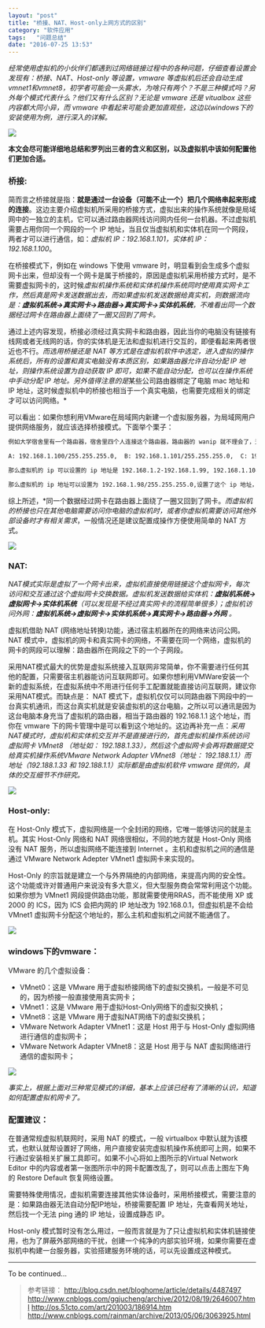 ```yaml
---
layout: "post"
title: "桥接、NAT、Host-only上网方式的区别"
category: "软件应用"
tags:   "问题总结"
date: "2016-07-25 13:53"
---
```


*经常使用虚拟机的小伙伴们都遇到过网络链接过程中的各种问题，仔细查看设置会发现有：桥接、NAT、Host-only 等设置，vmware 等虚拟机后还会自动生成vmnet1和vmnet8，初学者可能会一头雾水，为啥只有两个？不是三种模式吗？另外每个模式代表什么？他们又有什么区别？无论是 vmware 还是 vitualbox 这些内容都大同小异，而 vmware 中看起来可能会更加直观些，这边以windows下的安装使用为例，进行深入的详解。*


![](https://raw.githubusercontent.com/noparkinghere/noparkinghere.github.io/master/img/2016-07-25-%E6%A1%A5%E6%8E%A5%E3%80%81nat%E3%80%81host-only%E4%B8%8A%E7%BD%91%E6%96%B9%E5%BC%8F%E7%9A%84%E5%8C%BA%E5%88%AB/0.png)

**本文会尽可能详细地总结和罗列出三者的含义和区别，以及虚拟机中该如何配置他们更加合适。**

### 桥接:

简而言之桥接就是指：**就是通过一台设备（可能不止一个）把几个网络串起来形成的连接**。这边主要介绍虚拟机所采用的桥接方式，虚拟出来的操作系统就像是局域网中的一独立的主机，它可以通过路由器网线访问网内任何一台机器。不过虚拟机需要占用你同一个网段的一个 IP 地址，当且仅当虚拟机和实体机在同一个网段，两者才可以进行通信，如：*虚拟机 IP：192.168.1.101，实体机 IP：192.168.1.100*。

在桥接模式下，例如在 windows 下使用 vmware 时，明显看到会生成多个虚拟网卡出来，但却没有一个网卡是属于桥接的，原因是虚拟机采用桥接方式时，是不需要虚拟网卡的，这时候*虚拟机操作系统和实体机操作系统同时使用真实网卡工作，然后真是网卡发送数据出去，而如果虚拟机发送数据给真实机，则数据流向是：**虚拟机系统->真实网卡->路由器->真实网卡->实体机系统**，不难看出同一个数据经过网卡在路由器上面绕了一圈又回到了网卡。*

通过上述内容发现，桥接必须经过真实网卡和路由器，因此当你的电脑没有链接有线网或者无线网的话，你的实体机是无法和虚拟机进行交互的，即便看起来两者很近也不行。*而选用桥接还是 NAT 等方式是在虚拟机软件中选定，进入虚拟的操作系统后，所有的设置和真实电脑没有本质区别，如果路由器允许自动分配 IP 地址，则操作系统设置为自动获取 IP 即可，如果不能自动分配，也可以在操作系统中手动分配 IP 地址。另外值得注意的是*某些公司路由器绑定了电脑 mac 地址和 IP 地址，这时候虚拟机中的桥接也相当于一个真实电脑，也需要完成相关的绑定才可以访问网络。*

可以看出：如果你想利用VMware在局域网内新建一个虚拟服务器，为局域网用户提供网络服务，就应该选择桥接模式。下面举个栗子：

```sh
例如大学宿舍里有一个路由器，宿舍里四个人连接这个路由器，路由器的 wanip 就不理会了，这个 ip 是动态获取的，而一般lanip默认是192.168.1.1,子网掩码是255.255.255.0。而其他四个人是自动获取ip，假设四个人的 ip 是:

A: 192.168.1.100/255.255.255.0,  B: 192.168.1.101/255.255.255.0,  C: 192.168.1.102/255.255.255.0,  D: 192.168.1.103/255.255.255.0

那么虚拟机的 ip 可以设置的 ip 地址是 192.168.1.2-192.168.1.99, 192.168.1.104-192.168.1.254 (网络地址 0 和 1 的除外，再除去 ABCD 四个人的 ip 地址)

那么虚拟机的 ip 地址可以设置为 192.168.1.98/255.255.255.0,设置了这个 ip 地址，ABCD 这四个人就可以通过 192.168.1.98 访问虚拟机了，如果虚拟机需要上外网，那么还需要配置虚拟机的路由地址，就是 192.168.1.1 了，这样，虚拟机就可以上外网了，但是，上网我们一般是通过域名去访问外网的，所以我们还需要为虚拟机配置一个 dns 服务器，我们可以简单点，把 dns 服务器地址配置为 google 的 dns 服务器 :8.8.8.8，到此，虚拟机就可以上网了。
```

综上所述，*同一个数据经过网卡在路由器上面绕了一圈又回到了网卡。*而虚拟机的桥接也只在其他电脑需要访问你电脑的虚拟机时，或者你虚拟机需要访问其他外部设备时才有相关需求*，一般情况还是建议配置成操作方便使用简单的 NAT 方式。

![](https://raw.githubusercontent.com/noparkinghere/noparkinghere.github.io/master/img/2016-07-25-%E6%A1%A5%E6%8E%A5%E3%80%81nat%E3%80%81host-only%E4%B8%8A%E7%BD%91%E6%96%B9%E5%BC%8F%E7%9A%84%E5%8C%BA%E5%88%AB/1.png)

<!-- more -->


### NAT:

*NAT模式实际是虚拟了一个网卡出来，虚拟机直接使用链接这个虚拟网卡，每次访问和交互通过这个虚拟网卡交换数据。虚拟机发送数据给实体机：**虚拟机系统->虚拟网卡->实体机系统**（可以发现是不经过真实网卡的流程简单很多）；虚拟机访问外网：**虚拟机系统->虚拟网卡->实体机系统->真实网卡->路由器->外网** 。*

虚拟机借助 NAT (网络地址转换)功能，通过宿主机器所在的网络来访问公网。 NAT 模式中，虚拟机的网卡和真实网卡的网络，不需要在同一个网络，虚拟机的网卡的网段可以理解：路由器所在网段之下的一个子网段。

采用NAT模式最大的优势是虚拟系统接入互联网非常简单，你不需要进行任何其他的配置，只需要宿主机器能访问互联网即可。如果你想利用VMWare安装一个新的虚拟系统，在虚拟系统中不用进行任何手工配置就能直接访问互联网，建议你采用NAT模式。而缺点是： NAT 模式下，虚拟机仅仅可以同路由器下网段中的一台真实机通讯，而这台真实机就是安装虚拟机的这台电脑，之所以可以通讯是因为这台电脑本身充当了虚拟机的路由器，相当于路由器的 192.168.1.1 这个地址，而你在 vmware 下的网卡管理中是可以看到这个地址的。这边再补充一点：*采用NAT模式时，虚拟机和实体机交互并不是直接进行的，首先虚拟机操作系统访问虚拟网卡 VMnet8 （地址如： 192.188.1.33），然后这个虚拟网卡会再将数据提交给真实机操作系统VMware Network Adapter VMnet8（地址： 192.188.1.1）而地址（192.188.1.33 和 192.188.1.1）实际都是由虚拟机软件 vmware 提供的，具体的交互细节不作研究。*

![](https://raw.githubusercontent.com/noparkinghere/noparkinghere.github.io/master/img/2016-07-25-%E6%A1%A5%E6%8E%A5%E3%80%81nat%E3%80%81host-only%E4%B8%8A%E7%BD%91%E6%96%B9%E5%BC%8F%E7%9A%84%E5%8C%BA%E5%88%AB/2.png)

### Host-only:

在 Host-Only 模式下，虚拟网络是一个全封闭的网络，它唯一能够访问的就是主机。其实 Host-Only 网络和 NAT 网络很相似，不同的地方就是 Host-Only 网络没有 NAT 服务，所以虚拟网络不能连接到 Internet 。主机和虚拟机之间的通信是通过 VMware Network Adepter VMnet1 虚拟网卡来实现的。

Host-Only 的宗旨就是建立一个与外界隔绝的内部网络，来提高内网的安全性。这个功能或许对普通用户来说没有多大意义，但大型服务商会常常利用这个功能。如果你想为 VMnet1 网段提供路由功能，那就需要使用RRAS，而不能使用 XP 或 2000 的 ICS，因为 ICS 会把内网的 IP 地址改为 192.168.0.1，但虚拟机是不会给 VMnet1 虚拟网卡分配这个地址的，那么主机和虚拟机之间就不能通信了。

![](https://raw.githubusercontent.com/noparkinghere/noparkinghere.github.io/master/img/2016-07-25-%E6%A1%A5%E6%8E%A5%E3%80%81nat%E3%80%81host-only%E4%B8%8A%E7%BD%91%E6%96%B9%E5%BC%8F%E7%9A%84%E5%8C%BA%E5%88%AB/3.png)

### windows下的vmware：

VMware 的几个虚拟设备：

- VMnet0：这是 VMware 用于虚拟桥接网络下的虚拟交换机，一般是不可见的，因为桥接一般直接使用真实网卡；
- VMnet1：这是 VMware 用于虚拟Host-Only网络下的虚拟交换机；
- VMnet8：这是 VMware 用于虚拟NAT网络下的虚拟交换机；
- VMware Network Adapter VMnet1：这是 Host 用于与 Host-Only 虚拟网络进行通信的虚拟网卡；
- VMware Network Adapter VMnet8：这是 Host 用于与 NAT 虚拟网络进行通信的虚拟网卡；

![](https://raw.githubusercontent.com/noparkinghere/noparkinghere.github.io/master/img/2016-07-25-%E6%A1%A5%E6%8E%A5%E3%80%81nat%E3%80%81host-only%E4%B8%8A%E7%BD%91%E6%96%B9%E5%BC%8F%E7%9A%84%E5%8C%BA%E5%88%AB/4.png)

*事实上，根据上面对三种常见模式的详细，基本上应该已经有了清晰的认识，知道如何配置虚拟机网卡了。*

### 配置建议：

在普通常规虚拟机联网时，采用 NAT 的模式，一般 virtualbox 中默认就为该模式，也默认就帮设置好了网络，用户直接安装完虚拟机操作系统即可上网，如果不行通过安装相关扩展工具即可。如果不小心将如上图所示的Virtual Network Editor 中的内容或者第一张图所示中的网卡配置改乱了，则可以点击上图左下角的 Restore Default 恢复网络设置。

需要特殊使用情况，虚拟机需要连接其他实体设备时，采用桥接模式，需要注意的是：如果路由器无法自动分配IP地址，桥接需要配置 IP 地址，先查看网关地址，然后找一个无法 ping 通的 IP 地址，设置成静态 IP。

Host-only 模式暂时没有怎么用过，一般而言就是为了只让虚拟机和实体机链接使用，也为了屏蔽外部网络的干扰，创建一个纯净的内部实验环境，如果你需要在虚拟机中构建一台服务器，实验搭建服务环境的话，可以先设置成这种模式。



***
To be continued...

> 参考链接：
> http://blog.csdn.net/bloghome/article/details/4487497
> http://www.cnblogs.com/ggjucheng/archive/2012/08/19/2646007.html
> http://os.51cto.com/art/201003/186914.htm
> http://www.cnblogs.com/rainman/archive/2013/05/06/3063925.html
